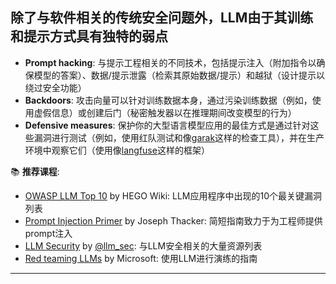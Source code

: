 ## 除了与软件相关的传统安全问题外，LLM由于其训练和提示方式具有独特的弱点

* **Prompt hacking**: 与提示工程相关的不同技术，包括提示注入（附加指令以确保模型的答案）、数据/提示泄露（检索其原始数据/提示）和越狱（设计提示以绕过安全功能）
* **Backdoors**: 攻击向量可以针对训练数据本身，通过污染训练数据（例如，使用虚假信息）或创建后门（秘密触发器以在推理期间改变模型的行为）
* **Defensive measures**: 保护你的大型语言模型应用的最佳方式是通过针对这些漏洞进行测试（例如，使用红队测试和像[garak](https://github.com/leondz/garak/)这样的检查工具），并在生产环境中观察它们（使用像[langfuse](https://github.com/langfuse/langfuse/)这样的框架）

📚 **推荐课程**:
* [OWASP LLM Top 10](https://owasp.org/www-project-top-10-for-large-language-model-applications/) by HEGO Wiki: LLM应用程序中出现的10个最关键漏洞列表
* [Prompt Injection Primer](https://github.com/jthack/PIPE) by Joseph Thacker: 简短指南致力于为工程师提供prompt注入 
* [LLM Security](https://llmsecurity.net/) by [@llm_sec](https://twitter.com/llm_sec): 与LLM安全相关的大量资源列表 
* [Red teaming LLMs](https://learn.microsoft.com/en-us/azure/ai-services/openai/concepts/red-teaming) by Microsoft: 使用LLM进行演练的指南  
---



